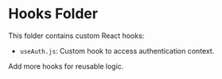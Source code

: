 # Hooks Folder

This folder contains custom React hooks:

- `useAuth.js`: Custom hook to access authentication context.

Add more hooks for reusable logic.
